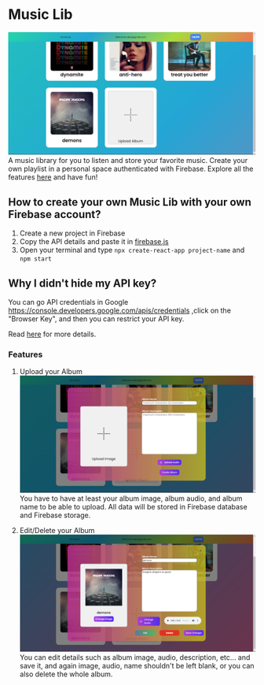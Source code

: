 # Music Lib

![demo](https://github.com/andrewhsugithub/Music-Lib/blob/master/src/assets/img/demo.png)
A music library for you to listen and store your favorite music. Create your own playlist in a personal space authenticated with Firebase. Explore all the features [here]() and have fun!

## How to create your own Music Lib with your own Firebase account?

1. Create a new project in Firebase
2. Copy the API details and paste it in [firebase.js](https://github.com/andrewhsugithub/Music-Lib/blob/master/src/firebase.js)
3. Open your terminal and type `npx create-react-app project-name` and `npm start`

## Why I didn't hide my API key?

You can go API credentials in Google https://console.developers.google.com/apis/credentials ,click on the "Browser Key", and then you can restrict your API key.

Read [here](https://jsmobiledev.com/article/hide-firebase-api/) for more details.

### Features

1. Upload your Album
   ![upload](https://github.com/andrewhsugithub/Music-Lib/blob/master/src/assets/img/upload.png)
   You have to have at least your album image, album audio, and album name to be able to upload. All data will be stored in Firebase database and Firebase storage.

2. Edit/Delete your Album
   ![edit](https://github.com/andrewhsugithub/Music-Lib/blob/master/src/assets/img/edit.png)
   You can edit details such as album image, audio, description, etc... and save it, and again image, audio, name shouldn't be left blank, or you can also delete the whole album.
